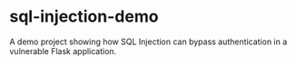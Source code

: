# sql-injection-demo
A demo project showing how SQL Injection can bypass authentication in a vulnerable Flask application.
